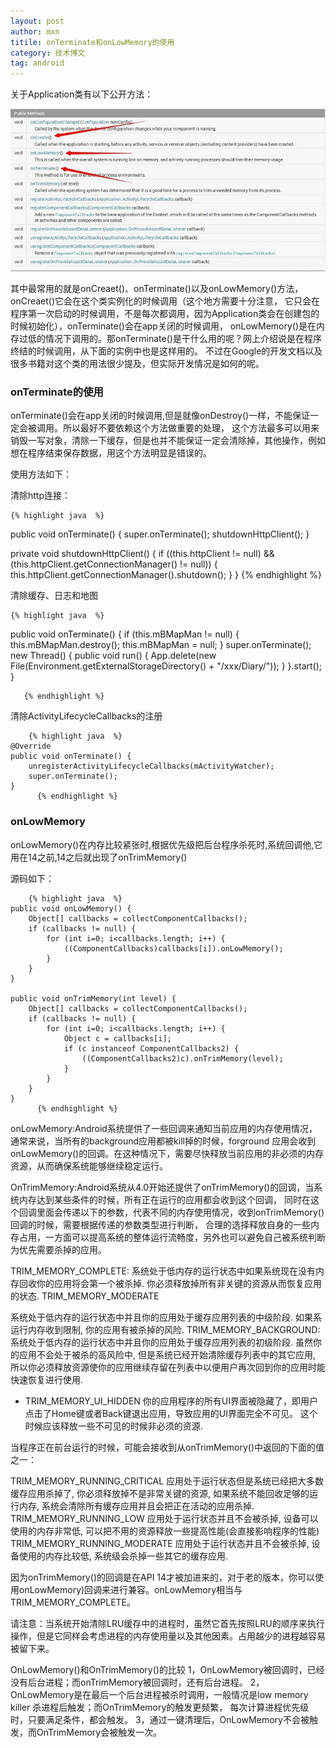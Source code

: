 ```yaml
---
layout: post
author: mxn
titile: onTerminate和onLowMemory的使用
category: 技术博文
tag: android
---
```


关于Application类有以下公开方法：

![](https://raw.githubusercontent.com/mxn21/mxn21.github.io/master/public/img/img136.jpg)

其中最常用的就是onCreaet()、onTerminate()以及onLowMemory()方法，onCreaet()它会在这个类实例化的时候调用（这个地方需要十分注意，
它只会在程序第一次启动的时候调用，不是每次都调用，因为Application类会在创建包的时候初始化），onTerminate()会在app关闭的时候调用，
onLowMemory()是在内存过低的情况下调用的。那onTerminate()是干什么用的呢？网上介绍说是在程序终结的时候调用，从下面的实例中也是这样用的。
不过在Google的开发文档以及很多书籍对这个类的用法很少提及，但实际开发情况是如何的呢。

<!-- more -->

### onTerminate的使用

onTerminate()会在app关闭的时候调用,但是就像onDestroy()一样，不能保证一定会被调用。所以最好不要依赖这个方法做重要的处理，
这个方法最多可以用来销毁一写对象，清除一下缓存，但是也并不能保证一定会清除掉，其他操作，例如想在程序结束保存数据，用这个方法明显是错误的。

使用方法如下：

清除http连接：

	{% highlight java  %}
 public void onTerminate()
  {
    super.onTerminate();
    shutdownHttpClient();
  }
  
   private void shutdownHttpClient()
    {
      if ((this.httpClient != null) && (this.httpClient.getConnectionManager() != null)) {
        this.httpClient.getConnectionManager().shutdown();
      }
    }
     {% endhighlight %}
     
清除缓存、日志和地图

	{% highlight java  %}
 public void onTerminate()
  {
    if (this.mBMapMan != null)
    {
      this.mBMapMan.destroy();
      this.mBMapMan = null;
    }
    super.onTerminate();
    new Thread()
    {
      public void run()
      {
        App.delete(new File(Environment.getExternalStorageDirectory() + "/xxx/Diary/"));
      }
    }.start();
  }
  
       {% endhighlight %}
    
清除ActivityLifecycleCallbacks的注册
   
       	{% highlight java  %}
    @Override
    public void onTerminate() {
        unregisterActivityLifecycleCallbacks(mActivityWatcher);
        super.onTerminate();
    }
          {% endhighlight %}
        
          
### onLowMemory

onLowMemory()在内存比较紧张时,根据优先级把后台程序杀死时,系统回调他,它用在14之前,14之后就出现了onTrimMemory()

源码如下：

       	{% highlight java  %}
    public void onLowMemory() {
        Object[] callbacks = collectComponentCallbacks();
        if (callbacks != null) {
            for (int i=0; i<callbacks.length; i++) {
                ((ComponentCallbacks)callbacks[i]).onLowMemory();
            }
        }
    }

    public void onTrimMemory(int level) {
        Object[] callbacks = collectComponentCallbacks();
        if (callbacks != null) {
            for (int i=0; i<callbacks.length; i++) {
                Object c = callbacks[i];
                if (c instanceof ComponentCallbacks2) {
                    ((ComponentCallbacks2)c).onTrimMemory(level);
                }
            }
        }
    }
          {% endhighlight %}
          
onLowMemory:Android系统提供了一些回调来通知当前应用的内存使用情况，通常来说，当所有的background应用都被kill掉的时候，forground
应用会收到onLowMemory()的回调。在这种情况下，需要尽快释放当前应用的非必须的内存资源，从而确保系统能够继续稳定运行。

OnTrimMemory:Android系统从4.0开始还提供了onTrimMemory()的回调，当系统内存达到某些条件的时候，所有正在运行的应用都会收到这个回调，
同时在这个回调里面会传递以下的参数，代表不同的内存使用情况，收到onTrimMemory()回调的时候，需要根据传递的参数类型进行判断，
合理的选择释放自身的一些内存占用，一方面可以提高系统的整体运行流畅度，另外也可以避免自己被系统判断为优先需要杀掉的应用。


TRIM_MEMORY_COMPLETE:
系统处于低内存的运行状态中如果系统现在没有内存回收你的应用将会第一个被杀掉. 你必须释放掉所有非关键的资源从而恢复应用的状态.
TRIM_MEMORY_MODERATE

 
系统处于低内存的运行状态中并且你的应用处于缓存应用列表的中级阶段. 如果系运行内存收到限制, 你的应用有被杀掉的风险.
TRIM_MEMORY_BACKGROUND:
    系统处于低内存的运行状态中并且你的应用处于缓存应用列表的初级阶段.  虽然你的应用不会处于被杀的高风险中, 但是系统已经开始清除缓存列表中的其它应用, 所以你必须释放资源使你的应用继续存留在列表中以便用户再次回到你的应用时能快速恢复进行使用.

* TRIM_MEMORY_UI_HIDDEN 
你的应用程序的所有UI界面被隐藏了，即用户点击了Home键或者Back键退出应用，导致应用的UI界面完全不可见。
这个时候应该释放一些不可见的时候非必须的资源.

当程序正在前台运行的时候，可能会接收到从onTrimMemory()中返回的下面的值之一：

TRIM_MEMORY_RUNNING_CRITICAL
    应用处于运行状态但是系统已经把大多数缓存应用杀掉了, 你必须释放掉不是非常关键的资源, 如果系统不能回收足够的运行内存, 系统会清除所有缓存应用并且会把正在活动的应用杀掉.
TRIM_MEMORY_RUNNING_LOW
    应用处于运行状态并且不会被杀掉, 设备可以使用的内存非常低, 可以把不用的资源释放一些提高性能(会直接影响程序的性能)
TRIM_MEMORY_RUNNING_MODERATE
   应用处于运行状态并且不会被杀掉, 设备使用的内存比较低, 系统级会杀掉一些其它的缓存应用.

因为onTrimMemory()的回调是在API 14才被加进来的，对于老的版本，你可以使用onLowMemory)回调来进行兼容。onLowMemory相当与TRIM_MEMORY_COMPLETE。

请注意：当系统开始清除LRU缓存中的进程时，虽然它首先按照LRU的顺序来执行操作，但是它同样会考虑进程的内存使用量以及其他因素。占用越少的进程越容易被留下来。

OnLowMemory()和OnTrimMemory()的比较
1，OnLowMemory被回调时，已经没有后台进程；而onTrimMemory被回调时，还有后台进程。
2，OnLowMemory是在最后一个后台进程被杀时调用，一般情况是low memory killer 杀进程后触发；而OnTrimMemory的触发更频繁，
每次计算进程优先级时，只要满足条件，都会触发。
3，通过一键清理后，OnLowMemory不会被触发，而OnTrimMemory会被触发一次。